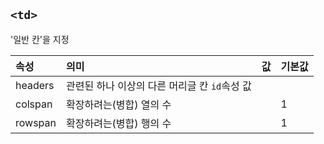 ## ```<td>```

'일반 칸'을 지정

|속성|의미|값|기본값|
|:--|:--|:--|:--|
|headers|관련된 하나 이상의 다른 머리글 칸 ```id```속성 값|||
|colspan|확장하려는(병합) 열의 수||1|
|rowspan|확장하려는(병합) 행의 수||1|


